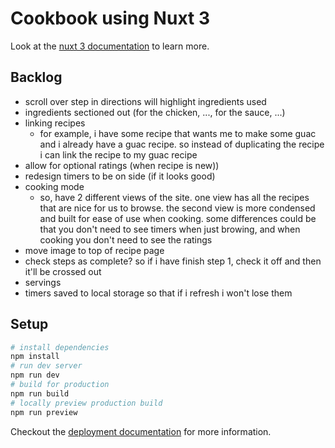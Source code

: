 # Cookbook using Nuxt 3

Look at the [nuxt 3 documentation](https://v3.nuxtjs.org) to learn more.

## Backlog

- scroll over step in directions will highlight ingredients used
- ingredients sectioned out (for the chicken, ..., for the sauce, ...)
- linking recipes
  - for example, i have some recipe that wants me to make some guac and i already have a guac recipe. so instead of duplicating the recipe i can link the recipe to my guac recipe
- allow for optional ratings (when recipe is new))
- redesign timers to be on side (if it looks good)
- cooking mode
  - so, have 2 different views of the site. one view has all the recipes that are nice for us to browse. the second view is more condensed and built for ease of use when cooking. some differences could be that you don't need to see timers when just browing, and when cooking you don't need to see the ratings
- move image to top of recipe page
- check steps as complete? so if i have finish step 1, check it off and then it'll be crossed out
- servings
- timers saved to local storage so that if i refresh i won't lose them

## Setup

```bash
# install dependencies
npm install
# run dev server
npm run dev
# build for production
npm run build
# locally preview production build
npm run preview
```

Checkout the [deployment documentation](https://v3.nuxtjs.org/guide/deploy/presets) for more information.
